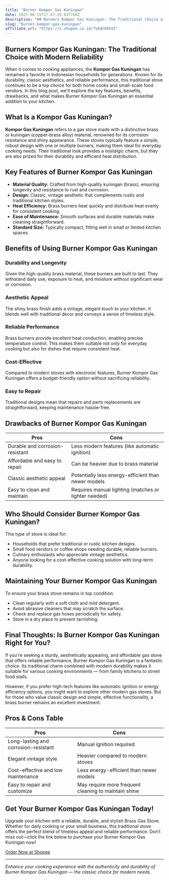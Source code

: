```yaml
---
title: "Burner Kompor Gas Kuningan"
date: 2025-06-15T17:47:29.637766Z
description: "## Burners Kompor Gas Kuningan: The Traditional Choice with Modern Reliability..."
slug: "burner-kompor-gas-kuningan"
affiliate_url: "https://s.shopee.co.id/7V44C68VX2"
---
```

## Burners Kompor Gas Kuningan: The Traditional Choice with Modern Reliability

When it comes to cooking appliances, the **Kompor Gas Kuningan** has remained a favorite in Indonesian households for generations. Known for its durability, classic aesthetics, and reliable performance, this traditional stove continues to be a top choice for both home cooks and small-scale food vendors. In this blog post, we'll explore the key features, benefits, drawbacks, and what makes Burner Kompor Gas Kuningan an essential addition to your kitchen.

## What Is a Kompor Gas Kuningan?

**Kompor Gas Kuningan** refers to a gas stove made with a distinctive brass or kuningan (copper-brass alloy) material, renowned for its corrosion resistance and shiny appearance. These stoves typically feature a simple, robust design with one or multiple burners, making them ideal for everyday cooking needs. Their traditional look provides a nostalgic charm, but they are also prized for their durability and efficient heat distribution.

## Key Features of Burner Kompor Gas Kuningan

- **Material Quality:** Crafted from high-quality kuningan (brass), ensuring longevity and resistance to rust and corrosion.
- **Design:** Classic, vintage aesthetic that complements rustic and traditional kitchen styles.
- **Heat Efficiency:** Brass burners heat quickly and distribute heat evenly for consistent cooking.
- **Ease of Maintenance:** Smooth surfaces and durable materials make cleaning straightforward.
- **Standard Size:** Typically compact, fitting well in small or limited kitchen spaces.

## Benefits of Using Burner Kompor Gas Kuningan

### Durability and Longevity
Given the high-quality brass material, these burners are built to last. They withstand daily use, exposure to heat, and moisture without significant wear or corrosion.

### Aesthetic Appeal
The shiny brass finish adds a vintage, elegant touch to your kitchen. It blends well with traditional decor and conveys a sense of timeless style.

### Reliable Performance
Brass burners provide excellent heat conduction, enabling precise temperature control. This makes them suitable not only for everyday cooking but also for dishes that require consistent heat.

### Cost-Effective
Compared to modern stoves with electronic features, Burner Kompor Gas Kuningan offers a budget-friendly option without sacrificing reliability.

### Easy to Repair
Traditional designs mean that repairs and parts replacements are straightforward, keeping maintenance hassle-free.

## Drawbacks of Burner Kompor Gas Kuningan

| **Pros** | **Cons** |
|------------|------------|
| Durable and corrosion-resistant | Less modern features (like automatic ignition) |
| Affordable and easy to repair | Can be heavier due to brass material |
| Classic aesthetic appeal | Potentially less energy-efficient than newer models |
| Easy to clean and maintain | Requires manual lighting (matches or lighter needed) |

## Who Should Consider Burner Kompor Gas Kuningan?

This type of stove is ideal for:
- Households that prefer traditional or rustic kitchen designs.
- Small food vendors or coffee shops needing durable, reliable burners.
- Culinary enthusiasts who appreciate vintage aesthetics.
- Anyone looking for a cost-effective cooking solution with long-term durability.

## Maintaining Your Burner Kompor Gas Kuningan

To ensure your brass stove remains in top condition:
- Clean regularly with a soft cloth and mild detergent.
- Avoid abrasive cleaners that may scratch the surface.
- Check and replace gas hoses periodically for safety.
- Store in a dry place to prevent tarnishing.

## Final Thoughts: Is Burner Kompor Gas Kuningan Right for You?

If you're seeking a sturdy, aesthetically appealing, and affordable gas stove that offers reliable performance, Burner Kompor Gas Kuningan is a fantastic choice. Its traditional charm combined with modern durability makes it suitable for various cooking environments — from family kitchens to street food stalls.

However, if you prefer high-tech features like automatic ignition or energy efficiency options, you might want to explore other modern gas stoves. But for those who value classic design and simple, effective functionality, a brass burner remains an excellent investment.

## Pros & Cons Table

| **Pros** | **Cons** |
|------------|------------|
| Long-lasting and corrosion-resistant | Manual ignition required |
| Elegant vintage style | Heavier compared to modern stoves |
| Cost-effective and low maintenance | Less energy-efficient than newer models |
| Easy to repair and customize | May require more frequent cleaning to maintain shine |

## Get Your Burner Kompor Gas Kuningan Today!

Upgrade your kitchen with a reliable, durable, and stylish Brass Gas Stove. Whether for daily cooking or your small business, this traditional stove offers the perfect blend of timeless appeal and reliable performance. Don’t miss out—click the link below to purchase your Burner Kompor Gas Kuningan now!

[Order Now at Shopee](https://s.shopee.co.id/7V44C68VX2)

---

*Enhance your cooking experience with the authenticity and durability of Burner Kompor Gas Kuningan — the classic choice for modern needs.*